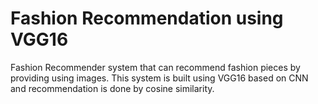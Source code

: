# Fashion Recommendation using VGG16
 Fashion Recommender system that can recommend fashion pieces by providing using images. This system is built using VGG16 based on CNN and recommendation is done by cosine similarity.
